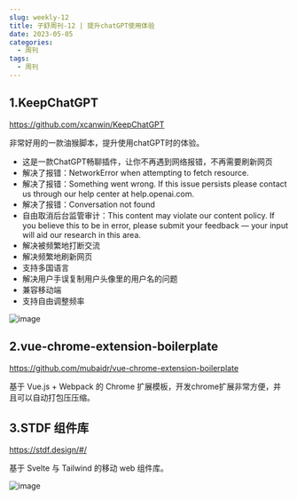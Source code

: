```yaml
---
slug: weekly-12
title: 子舒周刊-12 | 提升chatGPT使用体验
date: 2023-05-05
categories:
  - 周刊
tags:
  - 周刊
---
```


## 1.KeepChatGPT

https://github.com/xcanwin/KeepChatGPT

非常好用的一款油猴脚本，提升使用chatGPT时的体验。

- 这是一款ChatGPT畅聊插件，让你不再遇到网络报错，不再需要刷新网页
- 解决了报错：NetworkError when attempting to fetch resource.
- 解决了报错：Something went wrong. If this issue persists please contact us through our help center at help.openai.com.
- 解决了报错：Conversation not found
- 自由取消后台监管审计：This content may violate our content policy. If you believe this to be in error, please submit your feedback — your input will aid our research in this area.
- 解决被频繁地打断交流
- 解决频繁地刷新网页
- 支持多国语言
- 解决用户手误复制用户头像里的用户名的问题
- 兼容移动端
- 支持自由调整频率

![image](https://cdn.statically.io/gh/98zi/imgurl/main/images/20230423/image.61ghueixpu00.webp)

## 2.vue-chrome-extension-boilerplate

https://github.com/mubaidr/vue-chrome-extension-boilerplate

基于 Vue.js + Webpack 的 Chrome 扩展模板，开发chrome扩展非常方便，并且可以自动打包压压缩。

## 3.STDF 组件库

https://stdf.design/#/

基于 Svelte 与 Tailwind 的移动 web 组件库。

![image](https://imgurl.zishu.me/images/image.5mil4j7gewo0.webp)